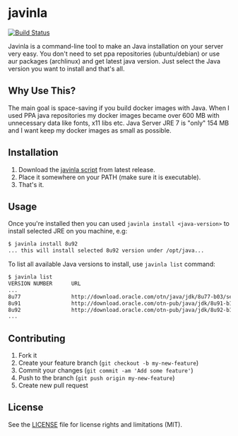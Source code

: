 # javinla

[![Build Status](https://travis-ci.org/nerro/javinla.svg?branch=master)](https://travis-ci.org/nerro/javinla)

Javinla is a command-line tool to make an Java installation on your server very
easy. You don't need to set ppa repositories (ubuntu/debian) or use aur packages
(archlinux) and get latest java version. Just select the Java version you want
to install and that's all.


## Why Use This?

The main goal is space-saving if you build docker images with Java. When I used
PPA java repositories my docker images became over 600 MB with unnecessary data
like fonts, x11 libs etc. Java Server JRE 7 is "only" 154 MB and I want keep my
docker images as small as possible.


## Installation

1. Download the [javinla script](https://github.com/nerro/javinla/releases/download/v1.1.0/javinla) from latest release.
2. Place it somewhere on your PATH (make sure it is executable).
3. That's it.


## Usage

Once you're installed then you can used `javinla install <java-version>` to
install selected JRE on you machine, e.g:

```bash
$ javinla install 8u92
... this will install selected 8u92 version under /opt/java...
```

To list all available Java versions to install, use `javinla list` command:

```bash
$ javinla list
VERSION NUMBER      URL
...
8u77                http://download.oracle.com/otn/java/jdk/8u77-b03/server-jre-8u77-linux-x64.tar.gz
8u91                http://download.oracle.com/otn-pub/java/jdk/8u91-b14/server-jre-8u91-linux-x64.tar.gz
8u92                http://download.oracle.com/otn-pub/java/jdk/8u92-b14/server-jre-8u92-linux-x64.tar.gz
...
```

## Contributing

1. Fork it
2. Create your feature branch (`git checkout -b my-new-feature`)
3. Commit your changes (`git commit -am 'Add some feature'`)
4. Push to the branch (`git push origin my-new-feature`)
5. Create new pull request


## License

See the [LICENSE](LICENSE) file for license rights and limitations (MIT).
